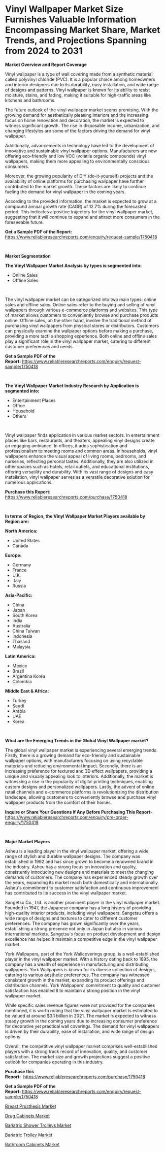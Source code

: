 <p><h1>Vinyl Wallpaper Market Size Furnishes Valuable Information Encompassing Market Share, Market Trends, and Projections Spanning from 2024 to 2031</h1></p><p><strong>Market Overview and Report Coverage</strong></p>
<p><p>Vinyl wallpaper is a type of wall covering made from a synthetic material called polyvinyl chloride (PVC). It is a popular choice among homeowners and interior designers due to its durability, easy installation, and wide range of designs and patterns. Vinyl wallpaper is known for its ability to resist moisture, stains, and fading, making it suitable for high-traffic areas like kitchens and bathrooms.</p><p>The future outlook of the vinyl wallpaper market seems promising. With the growing demand for aesthetically pleasing interiors and the increasing focus on home renovation and decoration, the market is expected to witness significant growth. The rise in disposable income, urbanization, and changing lifestyles are some of the factors driving the demand for vinyl wallpaper.</p><p>Additionally, advancements in technology have led to the development of innovative and sustainable vinyl wallpaper options. Manufacturers are now offering eco-friendly and low VOC (volatile organic compounds) vinyl wallpapers, making them more appealing to environmentally conscious consumers.</p><p>Moreover, the growing popularity of DIY (do-it-yourself) projects and the availability of online platforms for purchasing wallpaper have further contributed to the market growth. These factors are likely to continue fueling the demand for vinyl wallpaper in the coming years.</p><p>According to the provided information, the market is expected to grow at a compound annual growth rate (CAGR) of 12.7% during the forecasted period. This indicates a positive trajectory for the vinyl wallpaper market, suggesting that it will continue to expand and attract more consumers in the foreseeable future.</p></p>
<p><strong>Get a Sample PDF of the Report:</strong> <a href="https://www.reliableresearchreports.com/enquiry/request-sample/1750418">https://www.reliableresearchreports.com/enquiry/request-sample/1750418</a></p>
<p>&nbsp;</p>
<p><strong>Market Segmentation</strong></p>
<p><strong>The Vinyl Wallpaper Market Analysis by types is segmented into:</strong></p>
<p><ul><li>Online Sales</li><li>Offline Sales</li></ul></p>
<p>&nbsp;</p>
<p><p>The vinyl wallpaper market can be categorized into two main types: online sales and offline sales. Online sales refer to the buying and selling of vinyl wallpapers through various e-commerce platforms and websites. This type of market allows customers to conveniently browse and purchase products online. Offline sales, on the other hand, involve the traditional method of purchasing vinyl wallpapers from physical stores or distributors. Customers can physically examine the wallpaper options before making a purchase, providing a more tactile shopping experience. Both online and offline sales play a significant role in the vinyl wallpaper market, catering to different customer preferences and needs.</p></p>
<p><strong>Get a Sample PDF of the Report:</strong>&nbsp;<a href="https://www.reliableresearchreports.com/enquiry/request-sample/1750418">https://www.reliableresearchreports.com/enquiry/request-sample/1750418</a></p>
<p>&nbsp;</p>
<p><strong>The Vinyl Wallpaper Market Industry Research by Application is segmented into:</strong></p>
<p><ul><li>Entertainment Places</li><li>Office</li><li>Household</li><li>Others</li></ul></p>
<p>&nbsp;</p>
<p><p>Vinyl wallpaper finds application in various market sectors. In entertainment places like bars, restaurants, and theaters, appealing vinyl designs create an engaging ambiance. In offices, it adds sophistication and professionalism to meeting rooms and common areas. In households, vinyl wallpapers enhance the visual appeal of living rooms, bedrooms, and nurseries, reflecting personal tastes. Additionally, they are also utilized in other spaces such as hotels, retail outlets, and educational institutions, offering versatility and durability. With its vast range of designs and easy installation, vinyl wallpaper serves as a versatile decorative solution for numerous applications.</p></p>
<p><strong>Purchase this Report:</strong>&nbsp; <a href="https://www.reliableresearchreports.com/purchase/1750418">https://www.reliableresearchreports.com/purchase/1750418</a></p>
<p>&nbsp;</p>
<p><strong>In terms of Region, the Vinyl Wallpaper Market Players available by Region are:</strong></p>
<p>
    <p> <strong> North America: </strong>
        <ul>
            <li>United States</li>
            <li>Canada</li>
        </ul>
        </p> 
    <p> <strong> Europe: </strong>
        <ul>
            <li>Germany</li>
            <li>France</li>
            <li>U.K.</li>
            <li>Italy</li>
            <li>Russia</li>
        </ul>
        </p> 
    <p> <strong> Asia-Pacific: </strong>
        <ul>
            <li>China</li>
            <li>Japan</li>
            <li>South Korea</li>
            <li>India</li>
            <li>Australia</li>
            <li>China Taiwan</li>
            <li>Indonesia</li>
            <li>Thailand</li>
            <li>Malaysia</li>
        </ul>
        </p> 
    <p> <strong> Latin America: </strong>
        <ul>
            <li>Mexico</li>
            <li>Brazil</li>
            <li>Argentina Korea</li>
            <li>Colombia</li>
        </ul>
        </p> 
    <p> <strong> Middle East & Africa: </strong>
        <ul>
            <li>Turkey</li>
            <li>Saudi</li>
            <li>Arabia</li>
            <li>UAE</li>
            <li>Korea</li>
        </ul>
    </p>
    </p>
<p>&nbsp;</p>
<p><strong>What are the Emerging Trends in the Global Vinyl Wallpaper market?</strong></p>
<p><p>The global vinyl wallpaper market is experiencing several emerging trends. Firstly, there is a growing demand for eco-friendly and sustainable wallpaper options, with manufacturers focusing on using recyclable materials and reducing environmental impact. Secondly, there is an increasing preference for textured and 3D effect wallpapers, providing a unique and visually appealing look to interiors. Additionally, the market is witnessing a rise in the popularity of digital printing techniques, enabling custom designs and personalized wallpapers. Lastly, the advent of online retail channels and e-commerce platforms is revolutionizing the distribution landscape, allowing customers to conveniently browse and purchase vinyl wallpaper products from the comfort of their homes.</p></p>
<p><strong>Inquire or Share Your Questions If Any Before Purchasing This Report</strong>- <a href="https://www.reliableresearchreports.com/enquiry/pre-order-enquiry/1750418">https://www.reliableresearchreports.com/enquiry/pre-order-enquiry/1750418</a></p>
<p>&nbsp;</p>
<p><strong>Major Market Players</strong></p>
<p><p>Asheu is a leading player in the vinyl wallpaper market, offering a wide range of stylish and durable wallpaper designs. The company was established in 1992 and has since grown to become a renowned brand in the industry. Asheu has a strong focus on innovation and quality, consistently introducing new designs and materials to meet the changing demands of customers. The company has experienced steady growth over the years, expanding its market reach both domestically and internationally. Asheu's commitment to customer satisfaction and continuous improvement has contributed to its success in the vinyl wallpaper market.</p><p>Sangetsu Co., Ltd. is another prominent player in the vinyl wallpaper market. Founded in 1947, the Japanese company has a long history of providing high-quality interior products, including vinyl wallpapers. Sangetsu offers a wide range of designs and textures to cater to different customer preferences. The company has grown significantly over the years, establishing a strong presence not only in Japan but also in various international markets. Sangetsu's focus on product development and design excellence has helped it maintain a competitive edge in the vinyl wallpaper market.</p><p>York Wallpapers, part of the York Wallcoverings group, is a well-established player in the vinyl wallpaper market. With a history dating back to 1895, the company has a wealth of experience in manufacturing and distributing wallpapers. York Wallpapers is known for its diverse collection of designs, catering to various aesthetic preferences. The company has witnessed consistent growth in the market, expanding its product offerings and distribution channels. York Wallpapers' commitment to quality and customer satisfaction has enabled it to maintain a strong position in the vinyl wallpaper market.</p><p>While specific sales revenue figures were not provided for the companies mentioned, it is worth noting that the vinyl wallpaper market is estimated to be valued at around $3.1 billion in 2021. The market is expected to witness steady growth in the coming years due to increasing consumer preference for decorative yet practical wall coverings. The demand for vinyl wallpapers is driven by their durability, ease of installation, and wide range of design options.</p><p>Overall, the competitive vinyl wallpaper market comprises well-established players with a strong track record of innovation, quality, and customer satisfaction. The market size and growth projections suggest a positive outlook for companies operating in this industry.</p></p>
<p><strong>Purchase this Report:</strong>&nbsp;&nbsp;<a href="https://www.reliableresearchreports.com/purchase/1750418">https://www.reliableresearchreports.com/purchase/1750418</a></p>
<p></p>
<p><strong>Get a Sample PDF of the Report:</strong>&nbsp;<a href="https://www.reliableresearchreports.com/enquiry/request-sample/1750418">https://www.reliableresearchreports.com/enquiry/request-sample/1750418</a></p>
<p><p><a href="https://github.com/prosalinda88/Market-Research-Report-List-2/blob/main/breast-prosthesis-market.md">Breast Prosthesis Market</a></p><p><a href="https://github.com/grishafomin4852/Market-Research-Report-List-2/blob/main/drug-cabinets-market.md">Drug Cabinets Market</a></p><p><a href="https://github.com/jonneygiverf/Market-Research-Report-List-2/blob/main/bariatric-shower-trolleys-market.md">Bariatric Shower Trolleys Market</a></p><p><a href="https://github.com/dziulagalemab/Market-Research-Report-List-2/blob/main/bariatric-trolley-market.md">Bariatric Trolley Market</a></p><p><a href="https://github.com/abbypearson7765/Market-Research-Report-List-2/blob/main/bathroom-cabinets-market.md">Bathroom Cabinets Market</a></p></p>